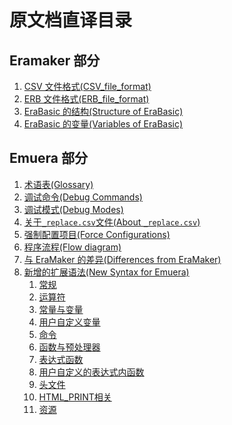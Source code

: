 # 原文档直译目录

## Eramaker 部分

1. [CSV 文件格式(CSV_file_format)](CSV_File_Format)
2. [ERB 文件格式(ERB_file_format)](ERB_File_Format)
3. [EraBasic 的结构(Structure of EraBasic)](EraBasic_Structure)
4. [EraBasic 的变量(Variables of EraBasic)](EraBasic_Variables)

## Emuera 部分

1. [术语表(Glossary)]()
2. [调试命令(Debug Commands)]()
3. [调试模式(Debug Modes)]()
4. [关于`_replace.csv`文件(About `_replace.csv`)]()
5. [强制配置项目(Force Configurations)]()
6. [程序流程(Flow diagram)]()
7. [与 EraMaker 的差异(Differences from EraMaker)]()
8. [新增的扩展语法(New Syntax for Emuera)]()
   1. [常规]()
   2. [运算符]()
   3. [常量与变量]()
   4. [用户自定义变量]()
   5. [命令]()
   6. [函数与预处理器]()
   7. [表达式函数]()
   8. [用户自定义的表达式内函数]()
   9. [头文件]()
   10. [HTML_PRINT相关]()
   11. [资源]()
